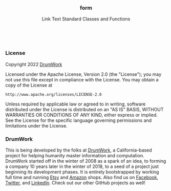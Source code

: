
<br/>
<br/>
<br/>
<br/>
<br/>
<br/>
<br/>

<h3 align='center'>form</h3>
<p align='center'>
  Link Text Standard Classes and Functions
</p>

<br/>
<br/>
<br/>

### License

Copyright 2022 <a href='https://drum.work'>DrumWork</a>

Licensed under the Apache License, Version 2.0 (the "License");
you may not use this file except in compliance with the License.
You may obtain a copy of the License at

    http://www.apache.org/licenses/LICENSE-2.0

Unless required by applicable law or agreed to in writing, software
distributed under the License is distributed on an "AS IS" BASIS,
WITHOUT WARRANTIES OR CONDITIONS OF ANY KIND, either express or implied.
See the License for the specific language governing permissions and
limitations under the License.

### DrumWork

This is being developed by the folks at [DrumWork](https://drum.work), a California-based project for helping humanity master information and computation. DrumWork started off in the winter of 2008 as a spark of an idea, to forming a company 10 years later in the winter of 2018, to a seed of a project just beginning its development phases. It is entirely bootstrapped by working full time and running [Etsy](https://etsy.com/shop/mountbuild) and [Amazon](https://www.amazon.com/s?rh=p_27%3AMount+Build) shops. Also find us on [Facebook](https://www.facebook.com/drumworkteam), [Twitter](https://twitter.com/drumworkteam), and [LinkedIn](https://www.linkedin.com/company/drumworkteam). Check out our other GitHub projects as well!
